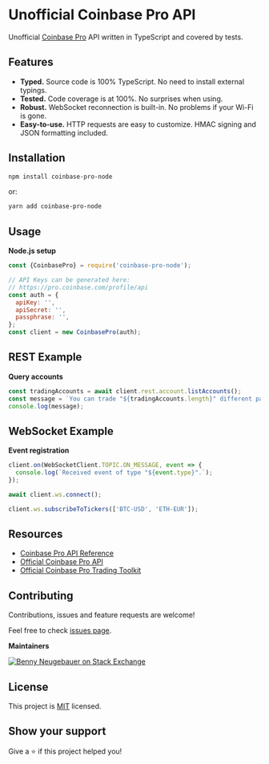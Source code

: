 # Unofficial Coinbase Pro API

Unofficial [Coinbase Pro][1] API written in TypeScript and covered by tests.

## Features

- **Typed.** Source code is 100% TypeScript. No need to install external typings.
- **Tested.** Code coverage is at 100%. No surprises when using.
- **Robust.** WebSocket reconnection is built-in. No problems if your Wi-Fi is gone.
- **Easy-to-use.** HTTP requests are easy to customize. HMAC signing and JSON formatting included.

## Installation

```bash
npm install coinbase-pro-node
```

or:

```bash
yarn add coinbase-pro-node
```

## Usage

**Node.js setup**

```javascript
const {CoinbasePro} = require('coinbase-pro-node');

// API Keys can be generated here:
// https://pro.coinbase.com/profile/api
const auth = {
  apiKey: '',
  apiSecret: '',
  passphrase: '',
};
const client = new CoinbasePro(auth);
```

## REST Example

**Query accounts**

```javascript
const tradingAccounts = await client.rest.account.listAccounts();
const message = `You can trade "${tradingAccounts.length}" different pairs.`;
console.log(message);
```

## WebSocket Example

**Event registration**

```javascript
client.on(WebSocketClient.TOPIC.ON_MESSAGE, event => {
  console.log(`Received event of type "${event.type}".`);
});

await client.ws.connect();

client.ws.subscribeToTickers(['BTC-USD', 'ETH-EUR']);
```

## Resources

- [Coinbase Pro API Reference][2]
- [Official Coinbase Pro API](https://github.com/coinbase/coinbase-pro-node)
- [Official Coinbase Pro Trading Toolkit](https://github.com/coinbase/coinbase-pro-trading-toolkit)

## Contributing

Contributions, issues and feature requests are welcome!

Feel free to check [issues page](https://github.com/bennyn/coinbase-pro-node/issues).

**Maintainers**

[![Benny Neugebauer on Stack Exchange][stack_exchange_bennyn_badge]][stack_exchange_bennyn_url]

## License

This project is [MIT](./LICENSE) licensed.

## Show your support

Give a ⭐️ if this project helped you!

[1]: https://pro.coinbase.com/
[2]: https://docs.pro.coinbase.com/
[stack_exchange_bennyn_badge]: http://stackexchange.com/users/flair/203782.png?theme=default
[stack_exchange_bennyn_url]: http://stackexchange.com/users/203782/benny-neugebauer?tab=accounts
